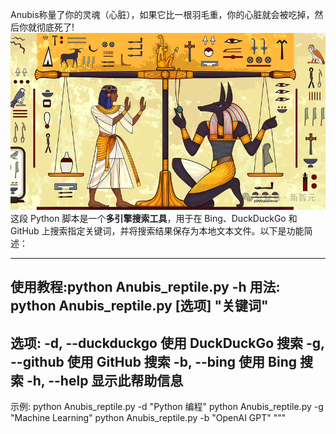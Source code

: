 Anubis称量了你的灵魂（心脏），如果它比一根羽毛重，你的心脏就会被吃掉，然后你就彻底死了!
![](https://github.com/7huukdlnkjkjba/Anubis/blob/main/v2-82d929e6abb12143254162efca72b7ee_1440w.png)
这段 Python 脚本是一个**多引擎搜索工具**，用于在 Bing、DuckDuckGo 和 GitHub 上搜索指定关键词，并将搜索结果保存为本地文本文件。以下是功能简述：


---
使用教程:python Anubis_reptile.py -h
用法: python Anubis_reptile.py [选项] "关键词"
---
选项:
  -d, --duckduckgo    使用 DuckDuckGo 搜索
  -g, --github        使用 GitHub 搜索
  -b, --bing          使用 Bing 搜索
  -h, --help          显示此帮助信息
---
示例:
  python Anubis_reptile.py -d "Python 编程"
  python Anubis_reptile.py -g "Machine Learning"
  python Anubis_reptile.py -b "OpenAI GPT"
"""
